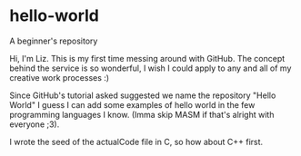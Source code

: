 # hello-world
A beginner's repository

Hi, I'm Liz. This is my first time messing around with GitHub. The concept behind the service is so wonderful, I wish I could
apply to any and all of my creative work processes :)

Since GitHub's tutorial asked suggested we name the repository "Hello World" I guess I can add some examples of hello world in the few
programming languages I know. (Imma skip MASM if that's alright with everyone ;3).

I wrote the seed of the actualCode file in C, so how about C++ first.
